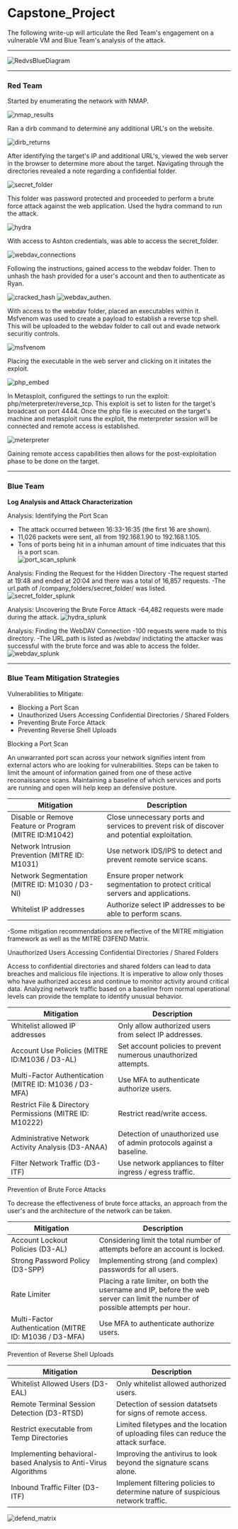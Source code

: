 # Capstone_Project

The following write-up will articulate the Red Team's engagement on a vulnerable VM and Blue Team's analysis of the attack. 

***

![RedvsBlueDiagram](https://github.com/bonroth512/Capstone_Project/blob/main/Images/Red%20vs%20Blue%20Network%20Diagram.png)

***

### **Red Team**

Started by enumerating the network with NMAP.  

![nmap_results](https://github.com/bonroth512/Capstone_Project/blob/main/Images/nmap_results.PNG)

Ran a dirb command to determine any additional URL's on the website.

![dirb_returns](https://github.com/bonroth512/Capstone_Project/blob/main/Images/dirb_returns.PNG)

After identifying the target's IP and additional URL's, viewed the web server in the browser to determine more about the target.
Navigating through the directories revealed a note regarding a confidential folder.

![secret_folder](https://github.com/bonroth512/Capstone_Project/blob/main/Images/mention-of-secretfolder.PNG)

This folder was password protected and proceeded to perform a brute force attack against the web application.  Used the hydra command to run the attack.

![hydra](https://github.com/bonroth512/Capstone_Project/blob/main/Images/hydra_crack_better.PNG)

With access to Ashton credentials, was able to access the secret_folder.  

![webdav_connections](https://github.com/bonroth512/Capstone_Project/blob/main/Images/secret_folder_info.PNG)

Following the instructions, gained access to the webdav folder. Then to unhash the hash provided for a user's account and then to authenticate as Ryan. 

![cracked_hash](https://github.com/bonroth512/Capstone_Project/blob/main/Images/cracked_hash.PNG)
![webdav_authen.](https://github.com/bonroth512/Capstone_Project/blob/main/Images/webdav_authentication.PNG)

With access to the webdav folder, placed an executables within it. Msfvenom was used to create a payload to establish a reverse tcp shell.  This will be uploaded to the webdav folder to call out and evade network securitiy controls.    

![msfvenom](https://github.com/bonroth512/Capstone_Project/blob/main/Images/msfvenom_reverse-shell.PNG)

Placing the executable in the web server and clicking on it initates the exploit.  

![php_embed](https://github.com/bonroth512/Capstone_Project/blob/main/Images/php_embedded_in_webdav.PNG)

In Metasploit, configured the settings to run the exploit: php/meterpreter/reverse_tcp.  This exploit is set to listen for the target's broadcast on port 4444.  Once the php file is executed on the target's machine and metasploit runs the exploit, the meterpreter session will be connected and remote access is established.     

![meterpreter](https://github.com/bonroth512/Capstone_Project/blob/main/Images/meterpreter_session.PNG)

Gaining remote access capabilities then allows for the post-exploitation phase to be done on the target.   

***

### **Blue Team**

**Log Analysis and Attack Characterization**

Analysis: Identifying the Port Scan
- The attack occurred between 16:33-16:35 (the first 16 are shown).
- 11,026 packets were sent, all from 192.168.1.90 to 192.168.1.105.
- Tons of ports being hit in a inhuman amount of time indicuates that this is a port scan.  
![port_scan_splunk](https://github.com/bonroth512/Capstone_Project/blob/main/Images/Port_scan_splunk.PNG)

Analysis: Finding the Request for the Hidden Directory
-The request started at 19:48 and ended at 20:04 and there was a total of 16,857 requests.
-The url.path of /company_folders/secret_folder/ was listed.  
![secret_folder_splunk](https://github.com/bonroth512/Capstone_Project/blob/main/Images/secret_folder_splunk.PNG)

Analysis: Uncovering the Brute Force Attack
-64,482 requests were made during the attack.
![hydra_splunk](https://github.com/bonroth512Capstone_Project/blob/main/Images/hydra_splunk.PNG)

Analysis: Finding the WebDAV Connection
-100 requests were made to this directory.
-The URL.path is listed as /webdav/ indictating the attacker was successful with the brute force and was able to access the folder.  
![webdav_splunk](https://github.com/bonroth512/Capstone_Project/blob/main/Images/webdav_splunk.PNG)

***

### **Blue Team Mitigation Strategies**

Vulnerabilities to Mitigate:
- Blocking a Port Scan
- Unauthorized Users Accessing Confidential Directories / Shared Folders
- Preventing Brute Force Attack
- Preventing Reverse Shell Uploads
 
Blocking a Port Scan

An unwarranted port scan across your network signifies intent from external actors who are looking for vulnerabilities.  Steps can be taken to limit the amount of information gained from one of these active reconaissance scans.  Maintaining a baseline of which services and ports are running and open will help keep an defensive posture.

| Mitigation | Description |
|------------|-------------|
| Disable or Remove Feature or Program (MITRE ID:M1042) | Close unnecessary ports and services to prevent risk of discover and potential exploitation.|
| Network Intrusion Prevention (MITRE ID: M1031) | Use network IDS/IPS to detect and prevent remote service scans. |
| Network Segmentation (MITRE ID: M1030 / D3-NI) | Ensure proper network segmentation to protect critical servers and applications. |
| Whitelist IP addresses | Authorize select IP addresses to be able to perform scans. |
-Some mitigation recommendations are reflective of the MITRE mitigiation framework as well as the MITRE D3FEND Matrix.  

Unauthorized Users Accessing Confidential Directories / Shared Folders

Access to confidential directories and shared folders can lead to data breaches and malicious file injections.  It is imperative to allow only thoses who have authorized access and continue to monitor activity around critical data.  Analyzing network traffic based on a baseline from normal operational levels can provide the template to identify unusual behavior.  

| Mitigation | Description |
|------------|-------------|
| Whitelist allowed IP addresses | Only allow authorized users from select IP addresses. | 
| Account Use Policies (MITRE ID:M1036 / D3-AL) | Set account policies to prevent numerous unauthorized attempts. |
| Multi-Factor Authentication (MITRE ID: M1036 / D3-MFA) | Use MFA to authenticate authorize users. |
| Restrict File & Directory Permissions (MITRE ID: M10222) | Restrict read/write access. |
| Administrative Network Activity Analysis (D3-ANAA) | Detection of unauthorized use of admin protocols against a baseline. |
| Filter Network Traffic (D3-ITF) | Use network appliances to filter ingress / egress traffic. |

Prevention of Brute Force Attacks

To decrease the effectiveness of brute force attacks, an approach from the user's and the architecture of the network can be taken.

| Mitigation | Description |
|------------|-------------|
| Account Lockout Policies (D3-AL) | Considering limit the total number of attempts before an account is locked. |
| Strong Password Policy (D3-SPP) | Implementing strong (and complex) passwords for all users. |
| Rate Limiter | Placing a rate limiter, on both the username and IP, before the web server can limit the number of possible attempts per hour. | 
| Multi-Factor Authentication (MITRE ID: M1036 / D3-MFA) | Use MFA to authenticate authorize users. |

Prevention of Reverse Shell Uploads

| Mitigation | Description |
|------------|-------------|
| Whitelist Allowed Users (D3-EAL) | Only whitelist allowed authorized users. |
| Remote Terminal Session Detection (D3-RTSD) | Detection of session datatsets for signs of remote access. |
| Restrict executable from Temp Directories | Limited filetypes and the location of uploading files can reduce the attack surface. |
| Implementing behavioral-based Analysis to Anti-Virus Algorithms | Improving the antivirus to look beyond the signature scans alone. |
| Inbound Traffic Filter (D3-ITF) | Implement filtering policies to determine nature of suspicious network traffic. |

![defend_matrix](https://github.com/bonroth512/Capstone_Project/blob/main/Images/defend_matrix.PNG)





